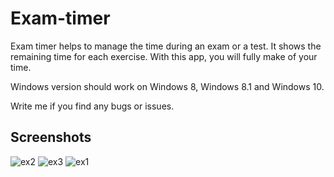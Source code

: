 # Exam-timer
Exam timer helps to manage the time during an exam or a test. It shows the remaining time for each exercise.
With this app, you will fully make of your time.

Windows version should work on Windows 8, Windows 8.1 and Windows 10.

Write me if you find any bugs or issues.

## Screenshots
![ex2](https://user-images.githubusercontent.com/72033031/108704891-e7908e80-750c-11eb-8928-1d629190a9b4.jpg)
![ex3](https://user-images.githubusercontent.com/72033031/108704893-e8292500-750c-11eb-8868-160878a26cde.jpg)
![ex1](https://user-images.githubusercontent.com/72033031/108704897-e95a5200-750c-11eb-9973-10fe807e9df0.jpg)
